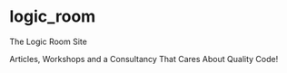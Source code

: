 # logic_room
The Logic Room Site

Articles, Workshops and a Consultancy That Cares About Quality Code!
